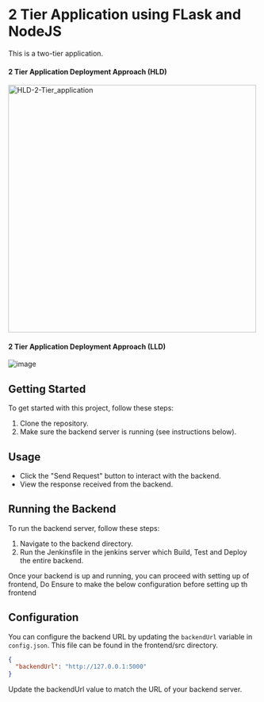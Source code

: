 #  2 Tier Application  using FLask and NodeJS

This is a two-tier application.

 #### 2 Tier Application Deployment Approach (HLD)

<img width="500" alt="HLD-2-Tier_application" src="https://github.com/mananshah14/jenkins-cicd-setup/assets/45019538/0a3b6c10-556b-472e-8590-a6194e22608e">


#### 2 Tier Application Deployment Approach (LLD)

![image](https://github.com/mananshah14/jenkins-cicd-setup/assets/45019538/2cb3e9d6-759d-448c-8949-4e3db924c338)


## Getting Started

To get started with this project, follow these steps:


1. Clone the repository.
2. Make sure the backend server is running (see instructions below).

## Usage

- Click the "Send Request" button to interact with the backend.
- View the response received from the backend.


## Running the Backend
To run the backend server, follow these steps:

1. Navigate to the backend directory.
2. Run the Jenkinsfile in the jenkins server which Build, Test and Deploy the entire backend.  


Once your backend is up and running, you can proceed with setting up of frontend, Do Ensure to make the below configuration  before setting up th frontend

## Configuration

You can configure the backend URL by updating the `backendUrl` variable in `config.json`. This file can be found in the frontend/src directory.

```json
{
  "backendUrl": "http://127.0.0.1:5000"
}
```

Update the backendUrl value to match the URL of your backend server.
